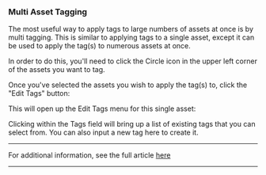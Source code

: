 ### Multi Asset Tagging

The most useful way to apply tags to large numbers of assets at once is by multi tagging. This is similar to applying tags to a single asset, except it can be used to apply the tag(s) to numerous assets at once.

In order to do this, you'll need to click the Circle icon in the upper left corner of the assets you want to tag.



Once you've selected the assets you wish to apply the tag(s) to, click the "Edit Tags" button:



This will open up the Edit Tags menu for this single asset:



Clicking within the Tags field will bring up a list of existing tags that you can select from. You can also input a new tag here to create it.



* * *

For additional information, see the full article [here](https://support.optisigns.com/hc/en-us/articles/38062664690195)

---
